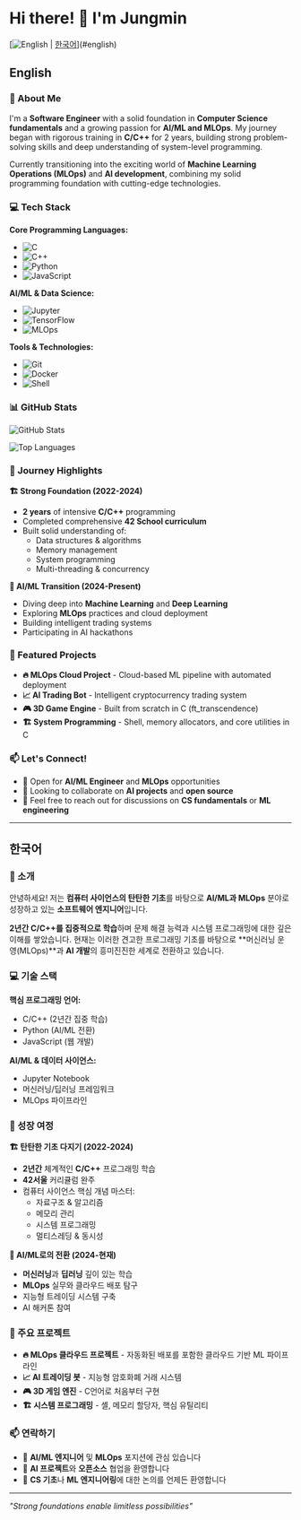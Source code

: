 # Hi there! 👋 I'm Jungmin

[![English](#english) | [한국어](#한국어)](#english)

## English

### 🚀 About Me

I'm a **Software Engineer** with a solid foundation in **Computer Science fundamentals** and a growing passion for **AI/ML and MLOps**. My journey began with rigorous training in **C/C++** for 2 years, building strong problem-solving skills and deep understanding of system-level programming.

Currently transitioning into the exciting world of **Machine Learning Operations (MLOps)** and **AI development**, combining my solid programming foundation with cutting-edge technologies.

### 💻 Tech Stack

**Core Programming Languages:**
- ![C](https://img.shields.io/badge/C-00599C?style=for-the-badge&logo=c&logoColor=white)
- ![C++](https://img.shields.io/badge/C++-00599C?style=for-the-badge&logo=c%2B%2B&logoColor=white)
- ![Python](https://img.shields.io/badge/Python-3776AB?style=for-the-badge&logo=python&logoColor=white)
- ![JavaScript](https://img.shields.io/badge/JavaScript-F7DF1E?style=for-the-badge&logo=javascript&logoColor=black)

**AI/ML & Data Science:**
- ![Jupyter](https://img.shields.io/badge/Jupyter-F37626?style=for-the-badge&logo=jupyter&logoColor=white)
- ![TensorFlow](https://img.shields.io/badge/TensorFlow-FF6F00?style=for-the-badge&logo=tensorflow&logoColor=white)
- ![MLOps](https://img.shields.io/badge/MLOps-0066CC?style=for-the-badge&logo=mlops&logoColor=white)

**Tools & Technologies:**
- ![Git](https://img.shields.io/badge/Git-F05032?style=for-the-badge&logo=git&logoColor=white)
- ![Docker](https://img.shields.io/badge/Docker-2496ED?style=for-the-badge&logo=docker&logoColor=white)
- ![Shell](https://img.shields.io/badge/Shell-4EAA25?style=for-the-badge&logo=gnu-bash&logoColor=white)

### 📊 GitHub Stats

![GitHub Stats](https://github-readme-stats.vercel.app/api?username=jungminyoo&show_icons=true&theme=radical&hide_border=true)

![Top Languages](https://github-readme-stats.vercel.app/api/top-langs/?username=jungminyoo&layout=compact&theme=radical&hide_border=true)

### 🎯 Journey Highlights

**🏗️ Strong Foundation (2022-2024)**
- **2 years** of intensive **C/C++** programming
- Completed comprehensive **42 School curriculum**
- Built solid understanding of:
  - Data structures & algorithms
  - Memory management
  - System programming
  - Multi-threading & concurrency

**🤖 AI/ML Transition (2024-Present)**
- Diving deep into **Machine Learning** and **Deep Learning**
- Exploring **MLOps** practices and cloud deployment
- Building intelligent trading systems
- Participating in AI hackathons

### 🌟 Featured Projects

- **🔥 MLOps Cloud Project** - Cloud-based ML pipeline with automated deployment
- **📈 AI Trading Bot** - Intelligent cryptocurrency trading system
- **🎮 3D Game Engine** - Built from scratch in C (ft_transcendence)
- **🏗️ System Programming** - Shell, memory allocators, and core utilities in C

### 📫 Let's Connect!

- 💼 Open for **AI/ML Engineer** and **MLOps** opportunities
- 🤝 Looking to collaborate on **AI projects** and **open source**
- 📧 Feel free to reach out for discussions on **CS fundamentals** or **ML engineering**

---

## 한국어

### 🚀 소개

안녕하세요! 저는 **컴퓨터 사이언스의 탄탄한 기초**를 바탕으로 **AI/ML과 MLOps** 분야로 성장하고 있는 **소프트웨어 엔지니어**입니다. 

**2년간 C/C++를 집중적으로 학습**하며 문제 해결 능력과 시스템 프로그래밍에 대한 깊은 이해를 쌓았습니다. 현재는 이러한 견고한 프로그래밍 기초를 바탕으로 **머신러닝 운영(MLOps)**과 **AI 개발**의 흥미진진한 세계로 전환하고 있습니다.

### 💻 기술 스택

**핵심 프로그래밍 언어:**
- C/C++ (2년간 집중 학습)
- Python (AI/ML 전환)
- JavaScript (웹 개발)

**AI/ML & 데이터 사이언스:**
- Jupyter Notebook
- 머신러닝/딥러닝 프레임워크
- MLOps 파이프라인

### 🎯 성장 여정

**🏗️ 탄탄한 기초 다지기 (2022-2024)**
- **2년간** 체계적인 **C/C++** 프로그래밍 학습
- **42서울** 커리큘럼 완주
- 컴퓨터 사이언스 핵심 개념 마스터:
  - 자료구조 & 알고리즘
  - 메모리 관리
  - 시스템 프로그래밍
  - 멀티스레딩 & 동시성

**🤖 AI/ML로의 전환 (2024-현재)**
- **머신러닝**과 **딥러닝** 깊이 있는 학습
- **MLOps** 실무와 클라우드 배포 탐구
- 지능형 트레이딩 시스템 구축
- AI 해커톤 참여

### 🌟 주요 프로젝트

- **🔥 MLOps 클라우드 프로젝트** - 자동화된 배포를 포함한 클라우드 기반 ML 파이프라인
- **📈 AI 트레이딩 봇** - 지능형 암호화폐 거래 시스템
- **🎮 3D 게임 엔진** - C언어로 처음부터 구현
- **🏗️ 시스템 프로그래밍** - 셸, 메모리 할당자, 핵심 유틸리티

### 📫 연락하기

- 💼 **AI/ML 엔지니어** 및 **MLOps** 포지션에 관심 있습니다
- 🤝 **AI 프로젝트**와 **오픈소스** 협업을 환영합니다
- 📧 **CS 기초**나 **ML 엔지니어링**에 대한 논의를 언제든 환영합니다

---

*"Strong foundations enable limitless possibilities"*
